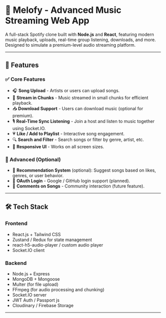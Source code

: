 # 🎵 Melofy - Advanced Music Streaming Web App

A full-stack Spotify clone built with **Node.js** and **React**, featuring modern music playback, uploads, real-time group listening, downloads, and more. Designed to simulate a premium-level audio streaming platform.

---

## 🚀 Features

### ✅ Core Features
- 🎧 **Song Upload** - Artists or users can upload songs.
- 📶 **Stream in Chunks** - Music streamed in small chunks for efficient playback.
- 📥 **Download Support** - Users can download music (optional for premium).
- 🎙️ **Real-Time Sync Listening** - Join a host and listen to music together using Socket.IO.
- 💗 **Like / Add to Playlist** - Interactive song engagement.
- 🔍 **Search and Filter** - Search songs or filter by genre, artist, etc.
- 📱 **Responsive UI** - Works on all screen sizes.

### 🧠 Advanced (Optional)
- 🧾 **Recommendation System** (optional): Suggest songs based on likes, genres, or user behavior.
- 🔐 **OAuth Login** - Google / GitHub login support (planned).
- 💬 **Comments on Songs** - Community interaction (future feature).

---

## 🛠️ Tech Stack

### Frontend
- React.js + Tailwind CSS
- Zustand / Redux for state management
- react-h5-audio-player / custom audio player
- Socket.IO client

### Backend
- Node.js + Express
- MongoDB + Mongoose
- Multer (for file upload)
- FFmpeg (for audio processing and chunking)
- Socket.IO server
- JWT Auth / Passport js
- Cloudinary / Firebase Storage

---
